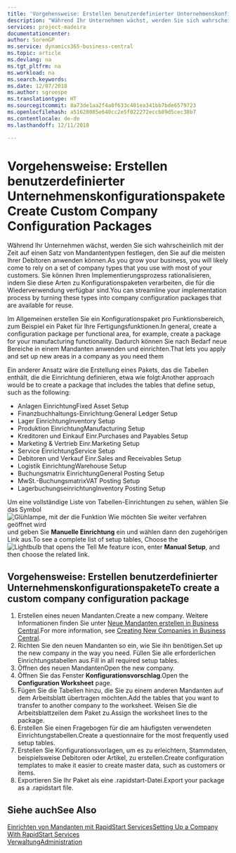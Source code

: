 ```yaml
---
title: 'Vorgehensweise: Erstellen benutzerdefinierter Unternehmenskonfigurationspakete | Microsoft Docs'
description: "Während Ihr Unternehmen wächst, werden Sie sich wahrscheinlich mit der Zeit auf einen Satz von Mandantentypen festlegen, den Sie auf die meisten Ihrer Debitoren anwenden können. Sie können Ihren Implementierungsprozess rationalisieren, indem Sie diese Arten zu Konfigurationspaketen verarbeiten, die für die Wiederverwendung verfügbar sind."
services: project-madeira
documentationcenter: 
author: SorenGP
ms.service: dynamics365-business-central
ms.topic: article
ms.devlang: na
ms.tgt_pltfrm: na
ms.workload: na
ms.search.keywords: 
ms.date: 12/07/2018
ms.author: sgroespe
ms.translationtype: HT
ms.sourcegitcommit: 8a73de1aa2f4a0f633c401ea341bb7bde6579723
ms.openlocfilehash: a51628085e640cc2e5f022272eccb89d5cec38b7
ms.contentlocale: de-de
ms.lasthandoff: 12/11/2018

---
```

# <a name="create-custom-company-configuration-packages"></a><span data-ttu-id="d6b3c-104">Vorgehensweise: Erstellen benutzerdefinierter Unternehmenskonfigurationspakete</span><span class="sxs-lookup"><span data-stu-id="d6b3c-104">Create Custom Company Configuration Packages</span></span>
<span data-ttu-id="d6b3c-105">Während Ihr Unternehmen wächst, werden Sie sich wahrscheinlich mit der Zeit auf einen Satz von Mandantentypen festlegen, den Sie auf die meisten Ihrer Debitoren anwenden können.</span><span class="sxs-lookup"><span data-stu-id="d6b3c-105">As you grow your business, you will likely come to rely on a set of company types that you use with most of your customers.</span></span> <span data-ttu-id="d6b3c-106">Sie können Ihren Implementierungsprozess rationalisieren, indem Sie diese Arten zu Konfigurationspaketen verarbeiten, die für die Wiederverwendung verfügbar sind.</span><span class="sxs-lookup"><span data-stu-id="d6b3c-106">You can streamline your implementation process by turning these types into company configuration packages that are available for reuse.</span></span>  

<span data-ttu-id="d6b3c-107">Im Allgemeinen erstellen Sie ein Konfigurationspaket pro Funktionsbereich, zum Beispiel ein Paket für Ihre Fertigungsfunktionen.</span><span class="sxs-lookup"><span data-stu-id="d6b3c-107">In general, create a configuration package per functional area, for example, create a package for your manufacturing functionality.</span></span> <span data-ttu-id="d6b3c-108">Dadurch können Sie nach Bedarf neue Bereiche in einem Mandanten anwenden und einrichten.</span><span class="sxs-lookup"><span data-stu-id="d6b3c-108">That lets you apply and set up new areas in a company as you need them</span></span>  

<span data-ttu-id="d6b3c-109">Ein anderer Ansatz wäre die Erstellung eines Pakets, das die Tabellen enthält, die die Einrichtung definieren, etwa wie folgt:</span><span class="sxs-lookup"><span data-stu-id="d6b3c-109">Another approach would be to create a package that includes the tables that define setup, such as the following:</span></span>  

-   <span data-ttu-id="d6b3c-110">Anlagen Einrichtung</span><span class="sxs-lookup"><span data-stu-id="d6b3c-110">Fixed Asset Setup</span></span>  
-   <span data-ttu-id="d6b3c-111">Finanzbuchhaltungs-Einrichtung:</span><span class="sxs-lookup"><span data-stu-id="d6b3c-111">General Ledger Setup</span></span>  
-   <span data-ttu-id="d6b3c-112">Lager Einrichtung</span><span class="sxs-lookup"><span data-stu-id="d6b3c-112">Inventory Setup</span></span>  
-   <span data-ttu-id="d6b3c-113">Produktion Einrichtung</span><span class="sxs-lookup"><span data-stu-id="d6b3c-113">Manufacturing Setup</span></span>  
-   <span data-ttu-id="d6b3c-114">Kreditoren und Einkauf Einr.</span><span class="sxs-lookup"><span data-stu-id="d6b3c-114">Purchases and Payables Setup</span></span>  
-   <span data-ttu-id="d6b3c-115">Marketing & Vertrieb Einr.</span><span class="sxs-lookup"><span data-stu-id="d6b3c-115">Marketing Setup</span></span>  
-   <span data-ttu-id="d6b3c-116">Service Einrichtung</span><span class="sxs-lookup"><span data-stu-id="d6b3c-116">Service Setup</span></span>  
-   <span data-ttu-id="d6b3c-117">Debitoren und Verkauf Einr.</span><span class="sxs-lookup"><span data-stu-id="d6b3c-117">Sales and Receivables Setup</span></span>  
-   <span data-ttu-id="d6b3c-118">Logistik Einrichtung</span><span class="sxs-lookup"><span data-stu-id="d6b3c-118">Warehouse Setup</span></span>  
-   <span data-ttu-id="d6b3c-119">Buchungsmatrix Einrichtung</span><span class="sxs-lookup"><span data-stu-id="d6b3c-119">General Posting Setup</span></span>  
-   <span data-ttu-id="d6b3c-120">MwSt.-Buchungsmatrix</span><span class="sxs-lookup"><span data-stu-id="d6b3c-120">VAT Posting Setup</span></span>  
-   <span data-ttu-id="d6b3c-121">Lagerbuchungseinrichtung</span><span class="sxs-lookup"><span data-stu-id="d6b3c-121">Inventory Posting Setup</span></span>  

<span data-ttu-id="d6b3c-122">Um eine vollständige Liste von Tabellen-Einrichtungen zu sehen, wählen Sie das Symbol ![Glühlampe, mit der die Funktion Wie möchten Sie weiter verfahren geöffnet wird](media/ui-search/search_small.png "Wie möchten Sie weiter verfahren") und geben Sie **Manuelle Einrichtung** ein und wählen dann den zugehörigen Link aus.</span><span class="sxs-lookup"><span data-stu-id="d6b3c-122">To see a complete list of setup tables, Choose the ![Lightbulb that opens the Tell Me feature](media/ui-search/search_small.png "Tell me what you want to do") icon, enter **Manual Setup**, and then choose the related link.</span></span>  

## <a name="to-create-a-custom-company-configuration-package"></a><span data-ttu-id="d6b3c-123">Vorgehensweise: Erstellen benutzerdefinierter Unternehmenskonfigurationspakete</span><span class="sxs-lookup"><span data-stu-id="d6b3c-123">To create a custom company configuration package</span></span>  
1.  <span data-ttu-id="d6b3c-124">Erstellen eines neuen Mandanten.</span><span class="sxs-lookup"><span data-stu-id="d6b3c-124">Create a new company.</span></span> <span data-ttu-id="d6b3c-125">Weitere Informationen finden Sie unter  [Neue Mandanten erstellen in Business Central](about-new-company.md).</span><span class="sxs-lookup"><span data-stu-id="d6b3c-125">For more information, see [Creating New Companies in Business Central](about-new-company.md).</span></span>  
3.  <span data-ttu-id="d6b3c-126">Richten Sie den neuen Mandanten so ein, wie Sie ihn benötigen.</span><span class="sxs-lookup"><span data-stu-id="d6b3c-126">Set up the new company in the way you need.</span></span> <span data-ttu-id="d6b3c-127">Füllen Sie alle erforderlichen Einrichtungstabellen aus.</span><span class="sxs-lookup"><span data-stu-id="d6b3c-127">Fill in all required setup tables.</span></span>  
4.  <span data-ttu-id="d6b3c-128">Öffnen des neuen Mandanten</span><span class="sxs-lookup"><span data-stu-id="d6b3c-128">Open the new company.</span></span>
5. <span data-ttu-id="d6b3c-129">Öffnen Sie das Fenster **Konfigurationsvorschlag**.</span><span class="sxs-lookup"><span data-stu-id="d6b3c-129">Open the **Configuration Worksheet** page.</span></span>  
6.  <span data-ttu-id="d6b3c-130">Fügen Sie die Tabellen hinzu, die Sie zu einem anderen Mandanten auf dem Arbeitsblatt übertragen möchten.</span><span class="sxs-lookup"><span data-stu-id="d6b3c-130">Add the tables that you want to transfer to another company to the worksheet.</span></span> <span data-ttu-id="d6b3c-131">Weisen Sie die Arbeitsblattzeilen dem Paket zu.</span><span class="sxs-lookup"><span data-stu-id="d6b3c-131">Assign the worksheet lines to the package.</span></span>  
7.  <span data-ttu-id="d6b3c-132">Erstellen Sie einen Fragebogen für die am häufigsten verwendeten Einrichtungstabellen.</span><span class="sxs-lookup"><span data-stu-id="d6b3c-132">Create a questionnaire for the most frequently used setup tables.</span></span>  
8.  <span data-ttu-id="d6b3c-133">Erstellen Sie Konfigurationsvorlagen, um es zu erleichtern, Stammdaten, beispielsweise Debitoren oder Artikel, zu erstellen.</span><span class="sxs-lookup"><span data-stu-id="d6b3c-133">Create configuration templates to make it easier to create master data, such as customers or items.</span></span>  
9.  <span data-ttu-id="d6b3c-134">Exportieren Sie Ihr Paket als eine .rapidstart-Datei.</span><span class="sxs-lookup"><span data-stu-id="d6b3c-134">Export your package as a .rapidstart file.</span></span>  

## <a name="see-also"></a><span data-ttu-id="d6b3c-135">Siehe auch</span><span class="sxs-lookup"><span data-stu-id="d6b3c-135">See Also</span></span>  
[<span data-ttu-id="d6b3c-136">Einrichten von Mandanten mit RapidStart Services</span><span class="sxs-lookup"><span data-stu-id="d6b3c-136">Setting Up a Company With RapidStart Services</span></span>](admin-set-up-a-company-with-rapidstart.md)  
[<span data-ttu-id="d6b3c-137">Verwaltung</span><span class="sxs-lookup"><span data-stu-id="d6b3c-137">Administration</span></span>](admin-setup-and-administration.md)


